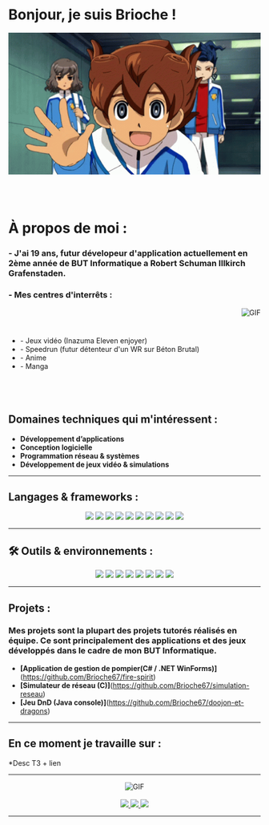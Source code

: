 # Bonjour, je suis Brioche !

<div align="center">
<img hight="300" width="700" alt="GIF" align="center" src="https://github.com/Brioche67/Brioche67/blob/main/inazuma-eleven-go-galaxy-inago-galaxy.gif">
</div>

</br>
</br>
</br>


# À propos de moi :

### - J'ai 19 ans, futur dévelopeur d'application actuellement en 2ème année de BUT Informatique a Robert Schuman Illkirch Grafenstaden.


### - Mes centres d'interrêts : 

<div style="display: flex; align-items: center; justify-content: space-between;">
  <div>
    <ul>
      <li>- Jeux vidéo (Inazuma Eleven enjoyer)</li>
      <li>- Speedrun (futur détenteur d'un WR sur Béton Brutal)</li>
      <li>- Anime</li>
      <li>- Manga</li>
    </ul>
  </div>
  <img src="https://github.com/Brioche67/Brioche67/blob/main/!csm.gif" alt="GIF" height="180">
</div>


## Domaines techniques qui m'intéressent :

* **Développement d’applications**
* **Conception logicielle**
* **Programmation réseau & systèmes**
* **Développement de jeux vidéo & simulations**

---

## Langages & frameworks :

<p align="center">
  <img src="https://img.shields.io/badge/C%23-239120?style=for-the-badge&logo=c-sharp&logoColor=white"/>
  <img src="https://img.shields.io/badge/.NET-512BD4?style=for-the-badge&logo=dotnet&logoColor=white"/>
  <img src="https://img.shields.io/badge/Java-ED8B00?style=for-the-badge&logo=openjdk&logoColor=white"/>
  <img src="https://img.shields.io/badge/Python-3776AB?style=for-the-badge&logo=python&logoColor=white"/>
  <img src="https://img.shields.io/badge/C-00599C?style=for-the-badge&logo=c&logoColor=white"/>
  <img src="https://img.shields.io/badge/Unity-000000?style=for-the-badge&logo=unity&logoColor=white"/>
  <img src="https://img.shields.io/badge/HTML5-E34F26?style=for-the-badge&logo=html5&logoColor=white"/>
  <img src="https://img.shields.io/badge/CSS3-1572B6?style=for-the-badge&logo=css3&logoColor=white"/>
  <img src="https://img.shields.io/badge/JavaScript-F7DF1E?style=for-the-badge&logo=javascript&logoColor=black"/>
  <img src="https://img.shields.io/badge/PHP-777BB4?style=for-the-badge&logo=php&logoColor=white"/>
</p>

---

## 🛠️ Outils & environnements :

<p align="center">
  <img src="https://img.shields.io/badge/Visual%20Studio-5C2D91?style=for-the-badge&logo=visualstudio&logoColor=white"/>
  <img src="https://img.shields.io/badge/VS%20Code-0078D4?style=for-the-badge&logo=visualstudiocode&logoColor=white"/>
  <img src="https://img.shields.io/badge/IntelliJ-000000?style=for-the-badge&logo=intellijidea&logoColor=white"/>
  <img src="https://img.shields.io/badge/Eclipse-2C2255?style=for-the-badge&logo=eclipseide&logoColor=white"/>
  <img src="https://img.shields.io/badge/MySQL-4479A1?style=for-the-badge&logo=mysql&logoColor=white"/>
  <img src="https://img.shields.io/badge/Linux-FCC624?style=for-the-badge&logo=linux&logoColor=black"/>
  <img src="https://img.shields.io/badge/Git-F05032?style=for-the-badge&logo=git&logoColor=white"/>
  <img src="https://img.shields.io/badge/GitHub-181717?style=for-the-badge&logo=github&logoColor=white"/>
</p>

---

## Projets :
### Mes projets sont la plupart des projets tutorés réalisés en équipe. Ce sont principalement des applications et des jeux développés dans le cadre de mon BUT Informatique.

* **[Application de gestion de pompier(C# / .NET WinForms)]**(https://github.com/Brioche67/fire-spirit)
* **[Simulateur de réseau (C)]**(https://github.com/Brioche67/simulation-reseau)
* **[Jeu DnD (Java console)]**(https://github.com/Brioche67/doojon-et-dragons)

---

## En ce moment je travaille sur :
*Desc T3 + lien

---

<div align="center">
<img hight="300" width="700" alt="GIF" align="center" src="https://github.com/Brioche67/Brioche67/blob/main/code.gif">
</div>

<br>
<div align="center">
  <a href="https://github.com/vn7n24fzkq/github-profile-summary-cards">
    <img src="https://github-profile-summary-cards.vercel.app/api/cards/profile-details?username=Brioche67&theme=tokyonight" />
  </a>
  <a href="https://github.com/vn7n24fzkq/github-profile-summary-cards">
    <img src="https://github-profile-summary-cards.vercel.app/api/cards/stats?username=Brioche67&theme=tokyonight" />
  </a>
  <a href="https://github.com/vn7n24fzkq/github-profile-summary-cards">
    <img src="https://github-profile-summary-cards.vercel.app/api/cards/repos-per-language?username=Brioche67&theme=tokyonight" />
  </a>
</div>

*************
